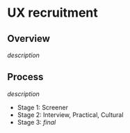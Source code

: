 # UX recruitment

## Overview
_description_  

## Process
_description_  

- Stage 1: Screener
- Stage 2: Interview, Practical, Cultural
- Stage 3: _final_

